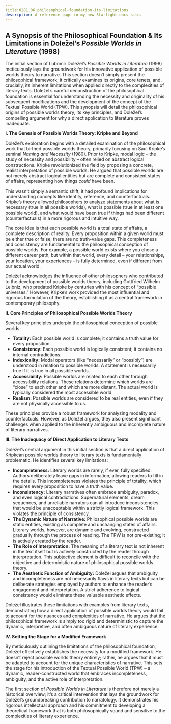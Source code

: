 ```yaml
---
title:0281.06.philosophical-foundation-its-limitations
description: A reference page in my new Starlight docs site.
---
```

## A Synopsis of the Philosophical Foundation & Its Limitations in Doležel’s *Possible Worlds in Literature* (1998)

The initial section of Lubomír Doležel’s *Possible Worlds in Literature* (1998) meticulously lays the groundwork for his innovative application of possible worlds theory to narrative. This section doesn’t simply present the philosophical framework; it critically examines its origins, core tenets, and, crucially, its inherent limitations when applied directly to the complexities of literary texts. Doležel’s careful deconstruction of the philosophical foundation is essential for understanding the necessity and originality of his subsequent modifications and the development of the concept of the Textual Possible World (TPW). This synopsis will detail the philosophical origins of possible worlds theory, its key principles, and Doležel’s compelling argument for why a direct application to literature proves inadequate.

**I. The Genesis of Possible Worlds Theory: Kripke and Beyond**

Doležel’s exploration begins with a detailed examination of the philosophical work that birthed possible worlds theory, primarily focusing on Saul Kripke’s seminal *Naming and Necessity* (1980). Prior to Kripke, modal logic – the study of necessity and possibility – often relied on abstract logical constructions. Kripke revolutionized the field by proposing a concrete, realist interpretation of possible worlds. He argued that possible worlds are not merely abstract logical entities but are complete and consistent states of affairs, representing how things *could* have been. 

This wasn’t simply a semantic shift; it had profound implications for understanding concepts like identity, reference, and counterfactuals. Kripke’s theory allowed philosophers to analyze statements about what is necessary (true in all possible worlds), what is possible (true in at least one possible world), and what would have been true if things had been different (counterfactuals) in a more rigorous and intuitive way. 

The core idea is that each possible world is a total state of affairs, a complete description of reality. Every proposition within a given world must be either true or false; there are no truth-value gaps. This completeness and consistency are fundamental to the philosophical conception of possible worlds.  For example, a possible world exists where you chose a different career path, but within that world, every detail – your relationships, your location, your experiences – is fully determined, even if different from our actual world.

Doležel acknowledges the influence of other philosophers who contributed to the development of possible worlds theory, including Gottfried Wilhelm Leibniz, who predated Kripke by centuries with his concept of “possible universes.” However, Kripke’s work provided the most influential and rigorous formulation of the theory, establishing it as a central framework in contemporary philosophy.

**II. Core Principles of Philosophical Possible Worlds Theory**

Several key principles underpin the philosophical conception of possible worlds:

* **Totality:** Each possible world is complete; it contains a truth value for every proposition.
* **Consistency:** Each possible world is logically consistent; it contains no internal contradictions.
* **Indexicality:**  Modal operators (like “necessarily” or “possibly”) are understood in relation to possible worlds.  A statement is necessarily true if it is true in all possible worlds.
* **Accessibility:**  Possible worlds are related to each other through accessibility relations. These relations determine which worlds are “close” to each other and which are more distant.  The actual world is typically considered the most accessible world.
* **Realism:**  Possible worlds are considered to be real entities, even if they are not physically accessible to us.

These principles provide a robust framework for analyzing modality and counterfactuals. However, as Doležel argues, they also present significant challenges when applied to the inherently ambiguous and incomplete nature of literary narratives.

**III. The Inadequacy of Direct Application to Literary Texts**

Doležel’s central argument in this initial section is that a direct application of Kripkean possible worlds theory to literary texts is fundamentally problematic. He identifies several key limitations:

* **Incompleteness:** Literary worlds are rarely, if ever, fully specified. Authors deliberately leave gaps in information, allowing readers to fill in the details. This incompleteness violates the principle of totality, which requires every proposition to have a truth value.
* **Inconsistency:** Literary narratives often embrace ambiguity, paradox, and even logical contradictions.  Supernatural elements, dream sequences, and unreliable narrators can all introduce inconsistencies that would be unacceptable within a strictly logical framework. This violates the principle of consistency.
* **The Dynamic Nature of Narrative:**  Philosophical possible worlds are static entities, existing as complete and unchanging states of affairs. Literary worlds, however, are dynamic and evolving, constructed gradually through the process of reading. The TPW is not pre-existing; it is actively created by the reader.
* **The Role of Interpretation:**  The meaning of a literary text is not inherent in the text itself but is actively constructed by the reader through interpretation. This subjective element is difficult to reconcile with the objective and deterministic nature of philosophical possible worlds theory.
* **The Aesthetic Function of Ambiguity:** Doležel argues that ambiguity and incompleteness are not necessarily flaws in literary texts but can be deliberate strategies employed by authors to enhance the reader’s engagement and interpretation.  A strict adherence to logical consistency would eliminate these valuable aesthetic effects.

Doležel illustrates these limitations with examples from literary texts, demonstrating how a direct application of possible worlds theory would fail to account for the nuances and complexities of narrative. He argues that the philosophical framework is simply too rigid and deterministic to capture the dynamic, interpretive, and often ambiguous nature of literary experience.

**IV. Setting the Stage for a Modified Framework**

By meticulously outlining the limitations of the philosophical foundation, Doležel effectively establishes the necessity for a modified framework. He doesn’t reject possible worlds theory entirely; rather, he argues that it must be adapted to account for the unique characteristics of narrative. This sets the stage for his introduction of the Textual Possible World (TPW) – a dynamic, reader-constructed world that embraces incompleteness, ambiguity, and the active role of interpretation.  

The first section of *Possible Worlds in Literature* is therefore not merely a historical overview; it’s a critical intervention that lays the groundwork for Doležel’s groundbreaking contribution to narratology. It demonstrates his rigorous intellectual approach and his commitment to developing a theoretical framework that is both philosophically sound and sensitive to the complexities of literary experience.